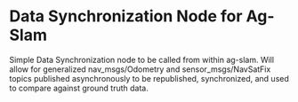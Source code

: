 # Data Synchronization Node for Ag-Slam
Simple Data Synchronization node to be called from within ag-slam. Will allow for generalized 
nav_msgs/Odometry and sensor_msgs/NavSatFix topics published asynchronously to be republished, 
synchronized, and used to compare against ground truth data.
